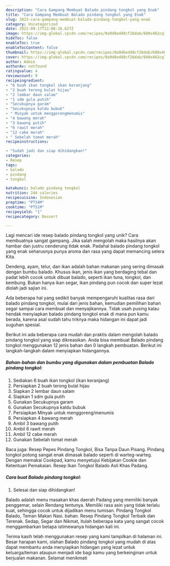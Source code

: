 ```yaml
---
description: "Cara Gampang Membuat Balado pindang tongkol yang Enak"
title: "Cara Gampang Membuat Balado pindang tongkol yang Enak"
slug: 3023-cara-gampang-membuat-balado-pindang-tongkol-yang-enak
category: Uncategorized
date: 2022-09-17T22:08:16.627Z
image: https://img-global.cpcdn.com/recipes/0a9d6ed48cf26dab/680x482cq70/balado-pindang-tongkol-foto-resep-utama.jpg
hideToc: false
enableToc: true
enableTocContent: false
thumbnail: https://img-global.cpcdn.com/recipes/0a9d6ed48cf26dab/680x482cq70/balado-pindang-tongkol-foto-resep-utama.jpg
cover: https://img-global.cpcdn.com/recipes/0a9d6ed48cf26dab/680x482cq70/balado-pindang-tongkol-foto-resep-utama.jpg
author: Admin
authorAv: notfound
ratingvalue: 4
reviewcount: 9
recipeingredient:
- "6 buah ikan tongkol ikan keranjang"
- "2 buah terong bulat hijau"
- "2 lembar daun salam"
- "1 sdm gula putih"
- "Secukupnya garam"
- "Secukupnya kaldu bubuk"
- " Minyak untuk menggorengmenumis"
- "4 bawang merah"
- "3 bawang putih"
- "6 rawit merah"
- "12 cabe merah"
- " Sebelah tomat merah"
recipeinstructions:

- "Sudah jadi dan siap dihidangkan!"
categories:
- Resep
tags:
- balado
- pindang
- tongkol

katakunci: balado pindang tongkol 
nutrition: 244 calories
recipecuisine: Indonesian
preptime: "PT34M"
cooktime: "PT51M"
recipeyield: "1"
recipecategory: Dessert

---
```





Lagi mencari ide resep balado pindang tongkol yang unik? Cara membuatnya sangat gampang. Jika salah mengolah maka hasilnya akan hambar dan justru cenderung tidak enak. Padahal balado pindang tongkol yang enak seharusnya punya aroma dan rasa yang dapat memancing selera Kita.





Dendeng, ayam, telur, dan ikan adalah bahan makanan yang sering dimasak dengan bumbu balado. Khusus ikan, jenis ikan yang berdaging tebal dan padat lebih cocok untuk dibuat balado, seperti ikan tuna, tongkol, dan kembung. Bukan hanya ikan segar, ikan pindang pun cocok dan super lezat diolah jadi sajian ini.

Ada beberapa hal yang sedikit banyak mempengaruhi kualitas rasa dari balado pindang tongkol, mulai dari jenis bahan, kemudian pemilihan bahan segar sampai cara membuat dan menyajikannya. Tidak usah pusing kalau hendak menyiapkan balado pindang tongkol enak di mana pun kamu berada, karena asal sudah tahu triknya maka hidangan ini dapat jadi suguhan spesial.






Berikut ini ada beberapa cara mudah dan praktis dalam mengolah balado pindang tongkol yang siap dikreasikan. Anda bisa membuat Balado pindang tongkol menggunakan 12 jenis bahan dan 0 langkah pembuatan. Berikut ini langkah-langkah dalam menyiapkan hidangannya.

<!--inarticleads1-->

##### Bahan-bahan dan bumbu yang digunakan dalam pembuatan Balado pindang tongkol:

1. Sediakan 6 buah ikan tongkol (ikan keranjang)
1. Persiapkan 2 buah terong bulat hijau
1. Siapkan 2 lembar daun salam
1. Siapkan 1 sdm gula putih
1. Gunakan Secukupnya garam
1. Gunakan Secukupnya kaldu bubuk
1. Persiapkan  Minyak untuk menggoreng/menumis
1. Persiapkan 4 bawang merah
1. Ambil 3 bawang putih
1. Ambil 6 rawit merah
1. Ambil 12 cabe merah
1. Gunakan  Sebelah tomat merah


Baca juga: Resep Pepes Pindang Tongkol, Bisa Tanpa Daun Pisang. Pindang tongkol potong sangat enak dimasak balado seperti di warteg-warteg. Dengan memakai Cookpad, kamu menyetujui Kebijakan Cookie dan Ketentuan Pemakaian. Resep Ikan Tongkol Balado Asli Khas Padang. 

<!--inarticleads2-->

##### Cara buat Balado pindang tongkol:


1. Selesai dan siap dihidangkan!

Balado adalah menu masakan khas daerah Padang yang memiliki banyak penggemar, selain Rendang tentunya. Memiliki rasa asin yang tidak terlalu kuat, sehingga cocok untuk dijadikan menu tumisan. Pindang Tongkol Balado, Teman Makan Nasi. bahan. Resep Pindang Tongkol Terbaik dan Terenak. Sedap, Segar dan Nikmat, itulah beberapa kata yang sangat cocok menggambarkan betapa istimewanya hidangan kali ini. 

Terima kasih telah menggunakan resep yang kami tampilkan di halaman ini. Besar harapan kami, olahan Balado pindang tongkol yang mudah di atas dapat membantu anda menyiapkan hidangan yang lezat untuk keluarga/teman ataupun menjadi ide bagi kamu yang berkeinginan untuk berjualan makanan. Selamat menikmati

